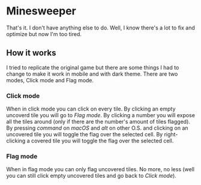 # Minesweeper

That's it. I don't have anything else to do. Well, I know there's a lot to
fix and optimize but now I'm too tired.

## How it works

I tried to replicate the original game but there are some things I had to change
to make it work in mobile and with dark theme. There are two modes, Click mode and Flag mode.

### Click mode

When in click mode you can click on every tile. By clicking an empty uncoverd tile you will go to
_Flag mode_. By clicking a number you will expose all the tiles around (only if there are the number's
amount of tiles flagged). By pressing _command_ on _macOS_ and _alt_ on other O.S. and clicking on an
uncovered tile you will toggle the flag over the selected cell. By right-clicking a covered tile
you will toggle the flag over the selected cell.

### Flag mode

When in flag mode you can only flag uncovered tiles. No more, no less (well you can still click
empty uncovered tiles and go back to _Click mode_).
